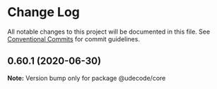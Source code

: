 # Change Log

All notable changes to this project will be documented in this file.
See [Conventional Commits](https://conventionalcommits.org) for commit guidelines.

## 0.60.1 (2020-06-30)

**Note:** Version bump only for package @udecode/core
